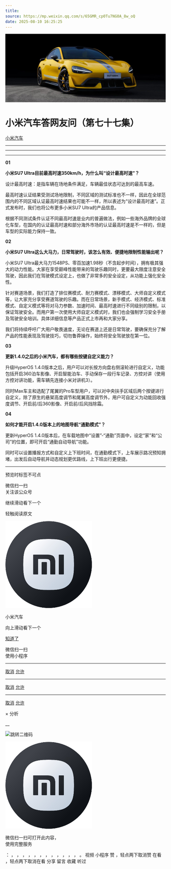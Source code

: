 ```yaml
---
title: 
source: https://mp.weixin.qq.com/s/65GMR_cp0Tu7NG0A_8w_oQ
date: 2025-08-10 16:25:25
---
```


![cover_image](images/img_fb956de1.jpg)


#  小米汽车答网友问（第七十七集）


[ 小米汽车 ](<javascript:void\(0\);>)

______

****  
****

****01****

**小米SU7 Ultra目前最高时速350km/h，为什么叫“设计最高时速”？**

设计最高时速：是指车辆在场地条件满足，车辆最佳状态可达到的最高车速。

最高时速认证结果受测试场地限制，不同区域的测试标准也不一样，因此在全球范围内的不同区域认证最高时速结果也可能不一样，所以表述为“设计最高时速”。正式发布时，我们也将公布更多小米SU7 Ultra的产品信息。

根据不同测试条件认证不同最高时速是业内的普遍做法，例如一些海外品牌的全球化车型，在国内的认证最高时速和部分海外市场的认证最高时速是不一样的，但是车型的实际能力保持一致。

**02**

**小米SU7 Ultra这么大马力，日常驾驶时，该怎么有效、便捷地限制性能输出呢？**

小米SU7 Ultra最大马力1548PS、零百加速1.98秒（不含起步时间），拥有极其强大的动力性能。大家在享受巅峰性能带来的驾驶乐趣同时，更要最大限度注意安全驾驶，因此我们在驾驶模式设定上，也做了非常多的安全设定，从功能上强化安全性。

针对赛道场景，我们打造了排位赛模式、耐力赛模式、漂移模式、大师自定义模式等，让大家充分享受赛道驾驶的乐趣。而在日常场景，新手模式、经济模式、标准模式、自定义模式等将对马力参数、加速时间、最高时速进行不同级别的限制，以保证驾驶安全。而用户第一次使用大师自定义模式时，我们也会强制学习安全手册及驾驶安全培训。具体详细信息等产品正式上市再和大家分享。

我们将持续呼吁广大用户敬畏速度，无论在赛道上还是日常驾驶，要确保充分了解产品的性能表现及驾驶技巧，切勿鲁莽操作，始终将安全驾驶放在第一位。

**03**

**更新1.4.0之后的小米汽车，都有哪些按键自定义能力？**

升级HyperOS 1.4.0版本之后，用户可以对长按方向盘右侧滚轮进行自定义，功能包括开启360泊车影像、开启智能泊车、手动保存一段行车记录、方控对讲（使用方控对讲功能，需车辆先连接小米对讲机3）。

同时Max车主和选配了尾翼的Pro车型用户，可以对中央扶手区域后两个按键进行自定义，除了原生的悬架高度调节和尾翼高度调节外，用户可自定义为动能回收强度调节、开启前/后360影像、开启前/后风挡除霜。

  

  

**04**

**如何才能开启1.4.0版本上的地图导航“通勤模式”？**

更新HyperOS 1.4.0版本后，在车载地图中“设置”-“通勤”页面中，设定“家”和“公司”的位置，即可开启“通勤自动导航”功能。

同时可以设置播报方式和自定义上下班时间，在通勤模式下，上车展示路况预知拥堵，出发后自动导航并动态规划更优路线，上下班出行更便捷。

****

[](<>)[](<>)

预览时标签不可点

微信扫一扫  
关注该公众号

继续滑动看下一个

轻触阅读原文

![img_97d833da.jpg](images/img_97d833da.jpg)

小米汽车 

向上滑动看下一个

[知道了](<javascript:;>)

微信扫一扫  
使用小程序

****

[取消](<javascript:void\(0\);>) [允许](<javascript:void\(0\);>)

****

[取消](<javascript:void\(0\);>) [允许](<javascript:void\(0\);>)

****

[取消](<javascript:void\(0\);>) [允许](<javascript:void\(0\);>)

× 分析

__

![跳转二维码]()

![作者头像](images/img_97d833da.jpg)

微信扫一扫可打开此内容，  
使用完整服务

： ， ， ， ， ， ， ， ， ， ， ， ， 。 视频 小程序 赞 ，轻点两下取消赞 在看 ，轻点两下取消在看 分享 留言 收藏 听过